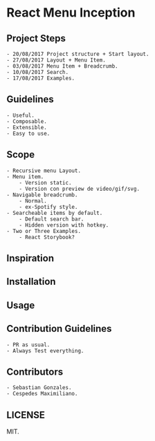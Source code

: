 # React Menu Inception

## Project Steps
    - 20/08/2017 Project structure + Start layout.
    - 27/08/2017 Layout + Menu Item.
    - 03/08/2017 Menu Item + Breadcrumb.
    - 10/08/2017 Search.
    - 17/08/2017 Examples.

## Guidelines
    - Useful.
    - Composable.
    - Extensible.
    - Easy to use.
    
## Scope
    - Recursive menu Layout.
    - Menu item.
        - Version static.
        - Version con preview de video/gif/svg.
    - Navigable breadcrumb.
        - Normal.
        - ex-Spotify style.    
    - Searcheable items by default.
        - Default search bar.
        - Hidden version with hotkey.
    - Two or Three Examples.
        - React Storybook?

## Inspiration

[Ipad ScreenShot]: http://www.iclarified.com/images/tutorials/50191/235833/235833-640.png "Ipad"

## Installation

## Usage

## Contribution Guidelines
    - PR as usual.
    - Always Test everything.

## Contributors
    - Sebastian Gonzales.
    - Cespedes Maximiliano.
## LICENSE

MIT.
